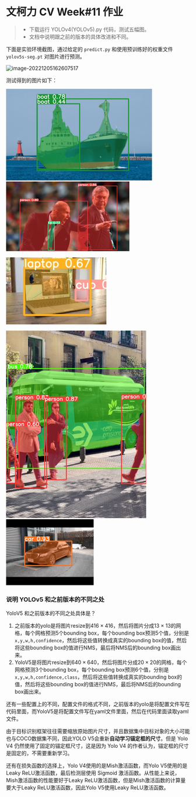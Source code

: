 # 文柯力 CV Week#11 作业

> - 下载运行 YOLOv4(YOLOv5).py 代码，测试五幅图。
> - 文档中说明跟之前的版本的具体改进和不同。

下面是实验环境截图，通过给定的 `predict.py` 和使用预训练好的权重文件 `yolov5s-seg.pt` 对图片进行预测。

![image-20221205162607517](/Users/wenkeli/Desktop/PKU_ECE/课程内容/CV/ECE_CV/Week11/assets/experiment.png)

测试得到的图片如下：

<img src="assets/ship_after.png" alt="ship_after" style="zoom:50%;" />

<img src="assets/zidane_after.jpeg" alt="zidane_after" style="zoom: 33%;" />

![macbook](assets/macbook.jpeg)

<img src="assets/bus.jpg" alt="bus" style="zoom:50%;" />

<img src="assets/benz_e300l.jpeg" alt="benz_e300l" style="zoom:50%;" />

### 说明 YOLOv5 和之前版本的不同之处

YoloV5 和之前版本的不同之处具体是？

1. 之前版本的yolo是将图片resize到$416\times 416$，然后将图片分成13 $\times$ 13的网格，每个网格预测5个bounding box，每个bounding box预测$5$个值，分别是`x,y,w,h,confidence`，然后将这些值转换成真实的bounding box的值，然后将这些bounding box的值进行NMS，最后将NMS后的bounding box画出来。
2. YoloV5是将图片resize到$640\times  640$，然后将图片分成$20\times 20$的网格，每个网格预测3个bounding box，每个bounding box预测6个值，分别是`x,y,w,h,confidence,class`，然后将这些值转换成真实的bounding box的值，然后将这些bounding box的值进行NMS，最后将NMS后的bounding box画出来。

还有一些配置上的不同，配置文件的格式不同，之前版本的yolo是将配置文件写在代码里面，而YoloV5是将配置文件写在yaml文件里面，然后在代码里面读取yaml文件。

由于目标识别框架往往需要缩放原始图片尺寸，并且数据集中目标对象的大小可能也与COCO数据集不同，因此YOLO V5会重新**自动学习锚定框的尺寸**。但是 Yolo V4 仍然使用了固定的锚定框尺寸，这是因为 Yolo V4 的作者认为，锚定框的尺寸是固定的，不需要重新学习。

还有在损失函数的选择上，Yolo V4使用的是Mish激活函数，而Yolo V5使用的是Leaky ReLU激活函数，最后检测层使用 Sigmoid 激活函数。从性能上来说，Mish激活函数的性能要好于Leaky ReLU激活函数，但是Mish激活函数的计算量要大于Leaky ReLU激活函数，因此Yolo V5使用Leaky ReLU激活函数。